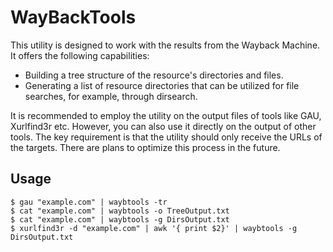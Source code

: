 # WayBackTools

This utility is designed to work with the results from the Wayback Machine. It offers the following capabilities:
- Building a tree structure of the resource's directories and files.
- Generating a list of resource directories that can be utilized for file searches, for example, through dirsearch.

It is recommended to employ the utility on the output files of tools like GAU, Xurlfind3r etc. 
However, you can also use it directly on the output of other tools. The key requirement is that the utility should only receive the URLs of the targets. There are plans to optimize this process in the future.

## Usage
```
$ gau "example.com" | waybtools -tr
$ cat "example.com" | waybtools -o TreeOutput.txt
$ cat "example.com" | waybtools -g DirsOutput.txt
$ xurlfind3r -d "example.com" | awk '{ print $2}' | waybtools -g DirsOutput.txt
```

